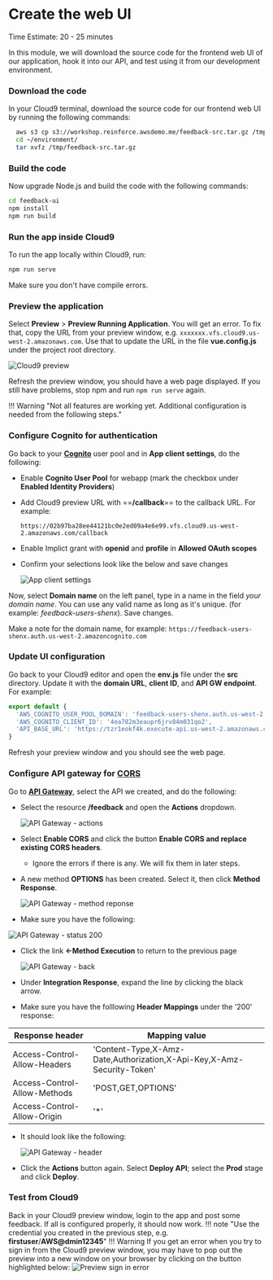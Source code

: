 # Create the web UI
Time Estimate: 20 - 25 minutes  

In this module, we will download the source code for the frontend web UI of our application, hook it into our API, and test using it from our development environment.

### Download the code 

In your Cloud9 terminal, download the source code for our frontend web UI by running the following commands:

```bash
  aws s3 cp s3://workshop.reinforce.awsdemo.me/feedback-src.tar.gz /tmp/
  cd ~/environment/
  tar xvfz /tmp/feedback-src.tar.gz
```

### Build the code

Now upgrade Node.js and build the code with the following commands:

```bash
cd feedback-ui
npm install
npm run build

```

### Run the app inside Cloud9

To run the app locally within Cloud9, run:

```bash
npm run serve
```

Make sure you don't have compile errors.

### Preview the application

Select **Preview** > **Preview Running Application**. You will get an error. To fix that, copy the URL from your preview window, e.g. `xxxxxxx.vfs.cloud9.us-west-2.amazonaws.com`. Use that to update the URL in the file __vue.config.js__ under the project root directory.

![Cloud9 preview](../screenshots/screen9.png)

Refresh the preview window, you should have a web page displayed. If you still have problems, stop npm and run `npm run serve` again.

!!! Warning "Not all features are working yet. Additional configuration is needed from the following steps."

### Configure Cognito for authentication

Go back to your [**Cognito**](https://console.aws.amazon.com/cognito/home "AWS Cognito") user pool and in __App client settings__, do the following:

* Enable __Cognito User Pool__ for webapp (mark the checkbox under **Enabled Identity Providers**)
* Add Cloud9 preview URL with ==__/callback__== to the callback URL. For example:

    `https://02b97ba28ee44121bc0e2ed09a4e6e99.vfs.cloud9.us-west-2.amazonaws.com/callback`

* Enable Implict grant with __openid__ and __profile__ in __Allowed OAuth scopes__
* Confirm your selections look like the below and save changes  

  ![App client settings](../screenshots/clientsettings.png)

Now, select __Domain name__ on the left panel, type in a name in the field _your domain name_. You can use any valid name as long as it's unique. (for example: _feedback-users-shenx_). Save changes.


Make a note for the domain name, for example: `https://feedback-users-shenx.auth.us-west-2.amazoncognito.com`

### Update UI configuration

Go back to your Cloud9 editor and open the **env.js** file under the **src** directory. Update it with the __domain URL__, __client ID__, and __API GW endpoint__. For example:
```javascript
export default {
  'AWS_COGNITO_USER_POOL_DOMAIN': 'feedback-users-shenx.auth.us-west-2.amazoncognito.com',
  'AWS_COGNITO_CLIENT_ID': '4ea782m3eaupr6jrv84m031qo2',
  'API_BASE_URL': 'https://tzr1eokf4k.execute-api.us-west-2.amazonaws.com/Prod'
}
```

Refresh your preview window and you should see the web page.

### Configure API gateway for [CORS](https://en.wikipedia.org/wiki/Cross-origin_resource_sharing "CORS")

Go to [**API Gateway**](https://us-west-2.console.aws.amazon.com/apigateway/home?region=us-west-2 "API GW"), select the API we created, and do the following:

* Select the resource __/feedback__ and open the __Actions__ dropdown.

  ![API Gateway - actions](../screenshots/api-gw-0.png)

* Select __Enable CORS__ and click the button __Enable CORS and replace existing CORS headers__.

    - Ignore the errors if there is any. We will fix them in later steps.

* A new method __OPTIONS__ has been created. Select it, then click __Method Response__.

  ![API Gateway - method reponse](../screenshots/api-gw-1.png)

 * Make sure you have the following:

  ![API Gateway - status 200](../screenshots/api-gw-3.png)

* Click the link __<-Method Execution__ to return to the previous page

  ![API Gateway - back](../screenshots/api-gw-4.png)

* Under __Integration Response__, expand the line by clicking the black arrow.

* Make sure you have the folllowing __Header Mappings__ under the '200' response:

|Response header              |Mapping value|
|-----------------------------|-------------|
|Access-Control-Allow-Headers |'Content-Type,X-Amz-Date,Authorization,X-Api-Key,X-Amz-Security-Token'|	
|Access-Control-Allow-Methods|'POST,GET,OPTIONS'|
|Access-Control-Allow-Origin |'*'|

* It should look like the following:

  ![API Gateway - header](../screenshots/api-gw-5.png)

* Click the __Actions__ button again. Select __Deploy API__; select the __Prod__ stage and click __Deploy__.

### Test from Cloud9

Back in your Cloud9 preview window, login to the app and post some feedback. If all is configured properly, it should now work.
!!! note "Use the credential you created in the previous step, e.g. __firstuser__/__AWS@dmin12345__"
!!! Warning
    If you get an error when you try to sign in from the Cloud9 preview window, you may have to pop out the preview into a new window on your browser by clicking on the button highlighted below:
    ![Preview sign in error](../screenshots/previewpopout.png)
  



